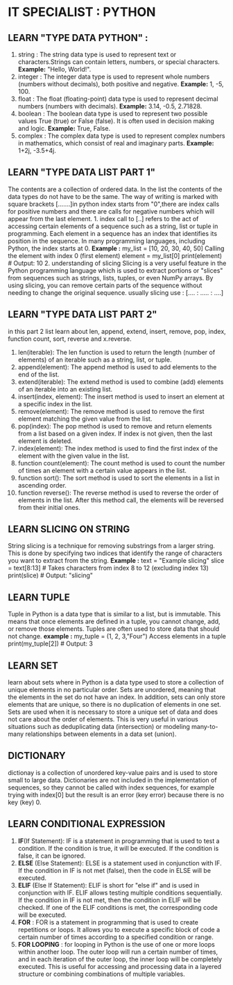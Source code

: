 # IT SPECIALIST : PYTHON
  ## LEARN "TYPE DATA PYTHON" :
  1. string :
     The string data type is used to represent text or characters.Strings can contain letters, numbers, or special characters.
     **Example:** "Hello, World!".
  2. integer :
     The integer data type is used to represent whole numbers (numbers without decimals), both positive and negative.
     **Example:** 1, -5, 100.
  3. float :
     The float (floating-point) data type is used to represent decimal numbers (numbers with decimals).
     **Example:** 3.14, -0.5, 2.71828.
  4. boolean :
     The boolean data type is used to represent two possible values True (true) or False (false). It is often used in decision making and logic.
     **Example:** True, False.
  5. complex :
     The complex data type is used to represent complex numbers in mathematics, which consist of real and imaginary parts.
     **Example:** 1+2j, -3.5+4j.
## LEARN "TYPE DATA LIST PART 1"
  The contents are a collection of ordered data. In the list the contents of the data types do not have to be the same.
The way of writing is marked with square brackets […….]in python index starts from "0",there are index calls for positive numbers and there are calls for negative numbers which will appear from the last element.
    1. index call to [..]
    refers to the act of accessing certain elements of a sequence such as a string, list or tuple in programming. Each element in a sequence has an index that identifies its position in the sequence. In many programming languages, including Python, the index starts at 0.
    **Example :** 
    my_list = [10, 20, 30, 40, 50] 
    Calling the element with index 0 (first element)
    element = my_list[0]
    print(element)  # Output: 10
    2. understanding of slicing
    Slicing is a very useful feature in the Python programming language which is used to extract portions or "slices" from sequences such as strings, lists, tuples, or even NumPy arrays. By using slicing, you can remove certain parts of the sequence without needing to change the original sequence.
    usually slicing use :
  [.... : ..... : ....]
## LEARN "TYPE DATA LIST PART 2"
  in this part 2 list learn about len, append, extend, insert, remove, pop, index, function count, sort, reverse and x.reverse.
1. len(iterable): The len function is used to return the length (number of elements) of an iterable such as a string, list, or tuple.
2. append(element): The append method is used to add elements to the end of the list.
3. extend(iterable): The extend method is used to combine (add) elements of an iterable into an existing list.
4. insert(index, element): The insert method is used to insert an element at a specific index in the list.
5. remove(element): The remove method is used to remove the first element matching the given value from the list.
6. pop(index): The pop method is used to remove and return elements from a list based on a given index. If index is not given, then the last element is deleted.
7. index(element): The index method is used to find the first index of the element with the given value in the list.
8. function count(element): The count method is used to count the number of times an element with a certain value appears in the list.
9. function sort(): The sort method is used to sort the elements in a list in ascending order.
10. function reverse(): The reverse method is used to reverse the order of elements in the list. After this method call, the elements will be reversed from their initial ones.
## LEARN SLICING ON STRING
String slicing is a technique for removing substrings from a larger string. This is done by specifying two indices that identify the range of characters you want to extract from the string.
  **Example :** 
text = "Example slicing"
slice = text[8:13] # Takes characters from index 8 to 12 (excluding index 13)
print(slice) # Output: "slicing"
## LEARN TUPLE 
 Tuple in Python is a data type that is similar to a list, but is immutable. This means that once elements are defined in a tuple, you cannot change, add, or remove those elements. Tuples are often used to store data that should not change.
   **example :**
 my_tuple = (1, 2, 3,"Four")
 Access elements in a tuple
 print(my_tuple[2]) # Output: 3

 ## LEARN SET
   learn about sets where in Python is a data type used to store a collection of unique elements in no particular order. Sets are unordered, meaning that the elements in the set do not have an index. In addition, sets can only store elements that are unique, so there is no duplication of elements in one set.
Sets are used when it is necessary to store a unique set of data and does not care about the order of elements. This is very useful in various situations such as deduplicating data (intersection) or modeling many-to-many relationships between elements in a data set (union).
## DICTIONARY
dictionay is a collection of unordered key-value pairs and is used to store small to large data. Dictionaries are not included in the implementation of sequences, so they cannot be called with index sequences, for example trying with index[0] but the result is an error (key error) because there is no key (key) 0.
## LEARN CONDITIONAL EXPRESSION 
1. **IF**(If Statement):
IF is a statement in programming that is used to test a condition. If the condition is true, it will be executed. If the condition is false, it can be ignored.
2. **ELSE** (Else Statement):
ELSE is a statement used in conjunction with IF. If the condition in IF is not met (false), then the code in ELSE will be executed.
3. **ELIF** (Else If Statement):
ELIF is short for "else if" and is used in conjunction with IF. ELIF allows testing multiple conditions sequentially. If the condition in IF is not met, then the condition in ELIF will be checked. If one of the ELIF conditions is met, the corresponding code will be executed.
4. **FOR** :
FOR is a statement in programming that is used to create repetitions or loops. It allows you to execute a specific block of code a certain number of times according to a specified condition or range.
5. **FOR LOOPING** :
for looping in Python is the use of one or more loops within another loop. The outer loop will run a certain number of times, and in each iteration of the outer loop, the inner loop will be completely executed. This is useful for accessing and processing data in a layered structure or combining combinations of multiple variables.



  
     
